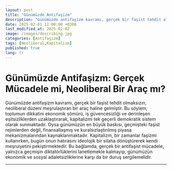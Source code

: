 ```yaml
---
layout: post
title: "Günümüzde Antifaşizm"
description: "Günümüzde antifaşizm kavramı, gerçek bir faşist tehdit olmaksızın, neoliberal düzeni meşrulaştıran bir araç haline gelmiştir."
date: 2025-02-01 12:00:00 +0300
last_modified_at: 2025-02-02
image: /images/describing.jpg
categories: [Antifaşizm]
tags: [Neoliberal,Kapitalizm]
published: true
lang: tr
---
```


# **Günümüzde Antifaşizm: Gerçek Mücadele mi, Neoliberal Bir Araç mı?**

Günümüzde antifaşizm kavramı, gerçek bir faşist tehdit olmaksızın, neoliberal düzeni meşrulaştıran bir araç haline gelmiştir. Bu söylem, toplumun dikkatini ekonomik sömürü, iş güvencesizliği ve derinleşen eşitsizliklerden uzaklaştırarak, kapitalizmi tek geçerli demokratik sistem olarak sunmaktadır. Oysa günümüzün en büyük baskısı, geçmişteki faşist rejimlerden değil, finansallaşmış ve kuralsızlaştırılmış piyasa mekanizmalarından kaynaklanmaktadır. Kapitalizm, bir zamanlar faşizmi kullanırken, bugün onun hatırasını ideolojik bir silaha dönüştürerek kendi meşruiyetini pekiştirmektedir. Bu bağlamda, gerçek bir antifaşist mücadele, yalnızca geçmişin diktatörlüklerini lanetlemekle kalmayıp, günümüzün ekonomik ve sosyal adaletsizliklerine karşı da bir duruş sergilemelidir.

---


